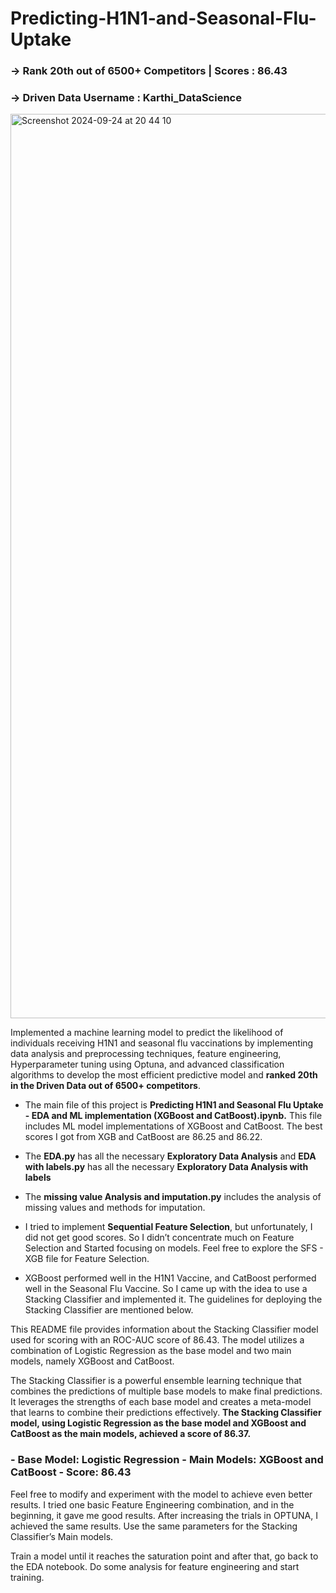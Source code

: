 # Predicting-H1N1-and-Seasonal-Flu-Uptake 
<h3> -> Rank 20th out of 6500+ Competitors | Scores : 86.43 </h3>
<h3> -> Driven Data Username : Karthi_DataScience</h3>

<img width="1447" alt="Screenshot 2024-09-24 at 20 44 10" src="https://github.com/user-attachments/assets/fb263607-82e7-43ab-938d-6aa4203e1cb9">

Implemented a machine learning model to predict the likelihood of individuals receiving H1N1 and seasonal flu vaccinations by implementing data analysis and preprocessing techniques, feature engineering, Hyperparameter tuning using Optuna, and advanced classification algorithms to develop the most efficient predictive model and **ranked 20th in the Driven Data out of 6500+ competitors**. 

- The main file of this project is **Predicting H1N1 and Seasonal Flu Uptake - EDA and ML implementation (XGBoost and CatBoost).ipynb.** This file includes ML model implementations of XGBoost and CatBoost. The best scores I got from XGB and CatBoost are 86.25 and 86.22.
  
- The **EDA.py** has all the necessary **Exploratory Data Analysis** and **EDA with labels.py**  has all the necessary **Exploratory Data Analysis with labels**
  
- The **missing value Analysis and imputation.py** includes the analysis of missing values and methods for imputation.
  
- I tried to implement **Sequential Feature Selection**, but unfortunately, I did not get good scores. So I didn’t concentrate much on Feature Selection and Started focusing on models. Feel free to explore the SFS - XGB file for Feature Selection.
  
- XGBoost performed well in the H1N1 Vaccine, and CatBoost performed well in the Seasonal Flu Vaccine. So I came up with the idea to use a Stacking Classifier and implemented it. The guidelines for deploying the Stacking Classifier are mentioned below.

This README file provides information about the Stacking Classifier model used for scoring with an ROC-AUC score of 86.43. The model utilizes a combination of Logistic Regression as the base model and two main models, namely XGBoost and CatBoost.

The Stacking Classifier is a powerful ensemble learning technique that combines the predictions of multiple base models to make final predictions. It leverages the strengths of each base model and creates a meta-model that learns to combine their predictions effectively. **The Stacking Classifier model, using Logistic Regression as the base model and XGBoost and CatBoost as the main models, achieved a score of 86.37.**

<h3>
- Base Model: Logistic Regression
- Main Models: XGBoost and CatBoost
- Score: 86.43 
</h3>


Feel free to modify and experiment with the model to achieve even better results. I tried one basic Feature Engineering combination, and in the beginning, it gave me good results. After increasing the trials in OPTUNA, I achieved the same results. Use the same parameters for the Stacking Classifier’s Main models.

Train a model until it reaches the saturation point and after that, go back to the EDA notebook. Do some analysis for feature engineering and start training. 


